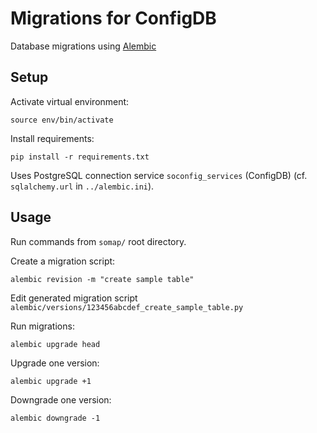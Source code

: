 Migrations for ConfigDB
=======================

Database migrations using [Alembic](http://alembic.zzzcomputing.com/en/latest/)


Setup
-----

Activate virtual environment:

    source env/bin/activate

Install requirements:

    pip install -r requirements.txt

Uses PostgreSQL connection service `soconfig_services` (ConfigDB) (cf. `sqlalchemy.url` in `../alembic.ini`).


Usage
-----

Run commands from `somap/` root directory.

Create a migration script:

    alembic revision -m "create sample table"

Edit generated migration script `alembic/versions/123456abcdef_create_sample_table.py`

Run migrations:

    alembic upgrade head

Upgrade one version:

    alembic upgrade +1

Downgrade one version:

    alembic downgrade -1
